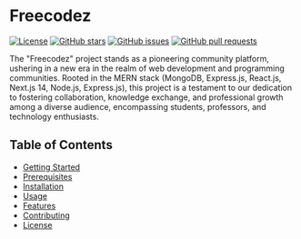 # Freecodez

[![License](https://img.shields.io/badge/License-MIT-blue.svg)](LICENSE)
[![GitHub stars](https://img.shields.io/github/stars/vikas7754/freecodez.svg?style=social)](https://github.com/vikas7754/freecodez/stargazers)
[![GitHub issues](https://img.shields.io/github/issues/vikas7754/freecodez)](https://github.com/vikas7754/freecodez/issues)
[![GitHub pull requests](https://img.shields.io/github/issues-pr/vikas7754/freecodez)](https://github.com/vikas7754/freecodez/pulls)

The "Freecodez" project stands as a pioneering community platform, ushering in a new era in the realm of web development and programming communities. Rooted in the MERN stack (MongoDB, Express.js, React.js, Next.js 14, Node.js, Express.js), this project is a testament to our dedication to fostering collaboration, knowledge exchange, and professional growth among a diverse audience, encompassing students, professors, and technology enthusiasts.

## Table of Contents

- [Getting Started](#getting-started)
- [Prerequisites](#prerequisites)
- [Installation](#installation)
- [Usage](#usage)
- [Features](#features)
- [Contributing](#contributing)
- [License](#license)
